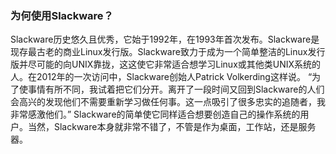 ### 为何使用Slackware？
Slackware历史悠久且优秀，它始于1992年，在1993年首次发布。Slackware是现存最古老的商业Linux发行版。Slackware致力于成为一个简单整洁的Linux发行版并尽可能的向UNIX靠拢，这这使它非常适合想学习Linux或其他类UNIX系统的人。在2012年的一次访问中，Slackware创始人Patrick Volkerding这样说。
“为了使事情有所不同，我试着把它们分开。离开了一段时间又回到Slackware的人们会高兴的发现他们不需要重新学习做任何事。这一点吸引了很多忠实的追随者，我非常感激他们。”
Slackware的简单使它同样适合想要创造自己的操作系统的用户。当然，Slackware本身就非常不错了，不管是作为桌面，工作站，还是服务器。
